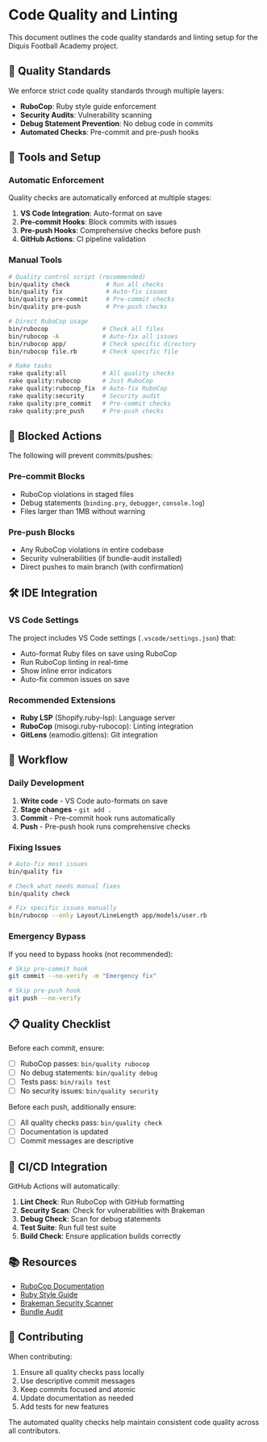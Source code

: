 # Code Quality and Linting

This document outlines the code quality standards and linting setup for the Diquis Football Academy project.

## 🎯 Quality Standards

We enforce strict code quality standards through multiple layers:

- **RuboCop**: Ruby style guide enforcement
- **Security Audits**: Vulnerability scanning
- **Debug Statement Prevention**: No debug code in commits
- **Automated Checks**: Pre-commit and pre-push hooks

## 🔧 Tools and Setup

### Automatic Enforcement

Quality checks are automatically enforced at multiple stages:

1. **VS Code Integration**: Auto-format on save
2. **Pre-commit Hooks**: Block commits with issues
3. **Pre-push Hooks**: Comprehensive checks before push
4. **GitHub Actions**: CI pipeline validation

### Manual Tools

```bash
# Quality control script (recommended)
bin/quality check          # Run all checks
bin/quality fix            # Auto-fix issues
bin/quality pre-commit     # Pre-commit checks
bin/quality pre-push       # Pre-push checks

# Direct RuboCop usage
bin/rubocop               # Check all files
bin/rubocop -A            # Auto-fix all issues
bin/rubocop app/          # Check specific directory
bin/rubocop file.rb       # Check specific file

# Rake tasks
rake quality:all          # All quality checks
rake quality:rubocop      # Just RuboCop
rake quality:rubocop_fix  # Auto-fix RuboCop
rake quality:security     # Security audit
rake quality:pre_commit   # Pre-commit checks
rake quality:pre_push     # Pre-push checks
```

## 🚫 Blocked Actions

The following will prevent commits/pushes:

### Pre-commit Blocks

- RuboCop violations in staged files
- Debug statements (`binding.pry`, `debugger`, `console.log`)
- Files larger than 1MB without warning

### Pre-push Blocks

- Any RuboCop violations in entire codebase
- Security vulnerabilities (if bundle-audit installed)
- Direct pushes to main branch (with confirmation)

## 🛠️ IDE Integration

### VS Code Settings

The project includes VS Code settings (`.vscode/settings.json`) that:

- Auto-format Ruby files on save using RuboCop
- Run RuboCop linting in real-time
- Show inline error indicators
- Auto-fix common issues on save

### Recommended Extensions

- **Ruby LSP** (Shopify.ruby-lsp): Language server
- **RuboCop** (misogi.ruby-rubocop): Linting integration
- **GitLens** (eamodio.gitlens): Git integration

## 🔄 Workflow

### Daily Development

1. **Write code** - VS Code auto-formats on save
2. **Stage changes** - `git add .`
3. **Commit** - Pre-commit hook runs automatically
4. **Push** - Pre-push hook runs comprehensive checks

### Fixing Issues

```bash
# Auto-fix most issues
bin/quality fix

# Check what needs manual fixes
bin/quality check

# Fix specific issues manually
bin/rubocop --only Layout/LineLength app/models/user.rb
```

### Emergency Bypass

If you need to bypass hooks (not recommended):

```bash
# Skip pre-commit hook
git commit --no-verify -m "Emergency fix"

# Skip pre-push hook  
git push --no-verify
```

## 📋 Quality Checklist

Before each commit, ensure:

- [ ] RuboCop passes: `bin/quality rubocop`
- [ ] No debug statements: `bin/quality debug`
- [ ] Tests pass: `bin/rails test`
- [ ] No security issues: `bin/quality security`

Before each push, additionally ensure:

- [ ] All quality checks pass: `bin/quality check`
- [ ] Documentation is updated
- [ ] Commit messages are descriptive

## 🚨 CI/CD Integration

GitHub Actions will automatically:

1. **Lint Check**: Run RuboCop with GitHub formatting
2. **Security Scan**: Check for vulnerabilities with Brakeman
3. **Debug Check**: Scan for debug statements
4. **Test Suite**: Run full test suite
5. **Build Check**: Ensure application builds correctly

## 📚 Resources

- [RuboCop Documentation](https://rubocop.org/)
- [Ruby Style Guide](https://github.com/rubocop/ruby-style-guide)
- [Brakeman Security Scanner](https://brakemanscanner.org/)
- [Bundle Audit](https://github.com/rubysec/bundler-audit)

## 🤝 Contributing

When contributing:

1. Ensure all quality checks pass locally
2. Use descriptive commit messages
3. Keep commits focused and atomic
4. Update documentation as needed
5. Add tests for new features

The automated quality checks help maintain consistent code quality across all contributors.
